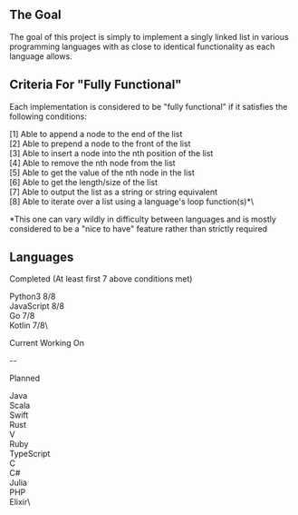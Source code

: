 ## The Goal

The goal of this project is simply to implement a singly linked list in various programming languages with as close to identical functionality as each language allows.

## Criteria For "Fully Functional"

Each implementation is considered to be "fully functional" if it satisfies the following conditions:

[1] Able to append a node to the end of the list\
[2] Able to prepend a node to the front of the list\
[3] Able to insert a node into the nth position of the list\
[4] Able to remove the nth node from the list\
[5] Able to get the value of the nth node in the list\
[6] Able to get the length/size of the list\
[7] Able to output the list as a string or string equivalent\
[8] Able to iterate over a list using a language's loop function(s)*\

*This one can vary wildly in difficulty between languages and is mostly considered to be a "nice to have" feature rather than strictly required

## Languages

Completed (At least first 7 above conditions met)

Python3     8/8\
JavaScript  8/8\
Go          7/8\
Kotlin      7/8\

Current Working On

--

Planned

Java\
Scala\
Swift\
Rust\
V\
Ruby\
TypeScript\
C\
C#\
Julia\
PHP\
Elixir\

